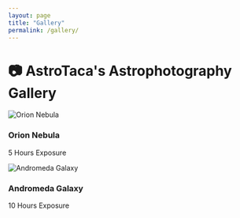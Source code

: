 ```yaml
---
layout: page
title: "Gallery"
permalink: /gallery/
---
```


# 📷 AstroTaca's Astrophotography Gallery

<div class="card-grid">
    <div class="card">
        <img src="https://your-image-link-1.jpg" alt="Orion Nebula">
        <div class="card-content">
          <h3>Orion Nebula</h3>
          <p>5 Hours Exposure</p>
        </div>
    </div>
    <div class="card">
        <img src="https://your-image-link-2.jpg" alt="Andromeda Galaxy">
        <div class="card-content">
          <h3>Andromeda Galaxy</h3>
          <p>10 Hours Exposure</p>
        </div>
    </div>
</div>
